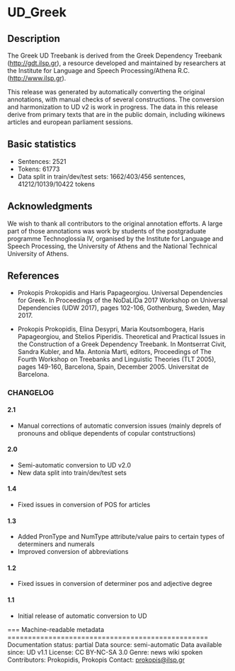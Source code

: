 # UD_Greek

## Description
The Greek UD Treebank is derived from the Greek Dependency Treebank (http://gdt.ilsp.gr), a resource developed and maintained by researchers at the Institute for Language and Speech Processing/Athena R.C. (http://www.ilsp.gr).

This release was generated by automatically converting the original annotations, with manual checks of several constructions. The conversion and harmonization to UD v2 is work in progress. The data in this release derive from primary texts that are in the public domain, including wikinews articles and european parliament sessions.

## Basic statistics

- Sentences: 2521
- Tokens: 61773
- Data split in train/dev/test sets: 1662/403/456 sentences, 41212/10139/10422 tokens

## Acknowledgments

We wish to thank all contributors to the original annotation efforts. A large part of those annotations was work by students of the postgraduate programme Technoglossia IV, organised by the Institute for Language and Speech Processing, the University of Athens and the National Technical University of Athens.

## References

* Prokopis Prokopidis and Haris Papageorgiou. Universal Dependencies for Greek. In Proceedings of the NoDaLiDa 2017 Workshop on Universal Dependencies (UDW 2017), pages 102-106, Gothenburg, Sweden, May 2017.

* Prokopis Prokopidis, Elina Desypri, Maria Koutsombogera, Haris Papageorgiou, and Stelios Piperidis. Theoretical and Practical Issues in the Construction of a Greek Dependency Treebank. In Montserrat Civit, Sandra Kubler, and Ma. Antonia Marti, editors, Proceedings of The Fourth Workshop on Treebanks and Linguistic Theories (TLT 2005), pages 149-160, Barcelona, Spain, December 2005. Universitat de Barcelona.

### CHANGELOG

#### 2.1
- Manual corrections of automatic conversion issues (mainly deprels of pronouns and oblique dependents of copular contstructions)

#### 2.0
- Semi-automatic conversion to UD v2.0
- New data split into train/dev/test sets

#### 1.4
- Fixed issues in conversion of POS for articles

#### 1.3
- Added PronType and NumType attribute/value pairs to certain types of determiners and numerals
- Improved conversion of abbreviations

#### 1.2
- Fixed issues in conversion of determiner pos and adjective degree

#### 1.1
- Initial release of automatic conversion to UD

=== Machine-readable metadata =================================================
Documentation status: partial
Data source: semi-automatic
Data available since: UD v1.1
License: CC BY-NC-SA 3.0
Genre: news wiki spoken
Contributors: Prokopidis, Prokopis
Contact: prokopis@ilsp.gr

